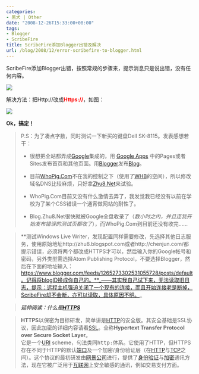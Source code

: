 ```yaml
---
categories:
- 黑犬 | Other
date: "2008-12-26T15:33:00+08:00"
tags:
- Blogger
- ScribeFire
title: ScribeFire添加Blogger出错及解决
url: /blog/2008/12/error-scribefire-to-blogger.html
---
```

ScribeFire添加Blogger出错，按照常规的步骤来，提示消息只是说出错，没有任何内容。

<span class="center">![](/images/blogger-error.jpg)</span>

解决方法：把Http://改成<span style='color: red;'>**Https://**</span>，如图：

<span class="center">![](/images/Blogger-set.png)</span>

**Ok，搞定！**

> P.S：为了凑点字数，同时测试一下新买的键盘Dell SK-8115。发表感想若干：  
> *   很想把全站都弄成[Google](http://www.google.com/)集成的，用 [Google Apps](http://start.zhu8.net/) 中的Pages或者Sites发布首页和其他页面。用[Blogger](http://www.blogger.com/)发布[Blog](http://blog.zhu8.net/)。
>   
> *   目前[WhoPig.Com][1]不在我的控制之下（使用了[WHB](http://www.webhostingbuzz.com/)的空间），所以修改域名DNS比较麻烦，只好拿[Zhu8.Net][2]来试验。
>   
> *   WhoPig.Com目前又没有什么激情去弄了，我发觉我已经没有以前在学校为了某个CSS错误一个通宵做网站的耐性了。
>   
> *   Blog.Zhu8.Net很快就被Google全盘收录了（*数小时之内，并且连我开始发布错误的测试页都收了*），而WhoPig.Com到目前还没有收完……
>   
> 

>   **测试Windows Live Writer，发现配置同样需要修改，先选择其他日志服务，使用原始地址http://zhu8.blogspot.com或者http://chenjun.com/都提示错误，必须将两个都改成HTTPS才可以，然后输入你的Google帐号和密码，另外类型需选择Atom Publishing Protocol，不要选择Blogger，然后在下面的地址输入：https://www.blogger.com/feeds/1265273302531055728/posts/default。记得将blogID换成你自己的。**_——其实我自己试下来，无法读取旧日志，提示：远程主机强迫关闭了一个现有的连接，而且开始连接老是断掉，ScribeFire却不会断，亦可以读取，具体原因不明。_

>   **_延伸阅读：什么是[HTTPS](http://zh.wikipedia.org/wiki/HTTPS)_**

> **HTTPS**以保密为目标研发，简单讲是[HTTP](http://zh.wikipedia.org/wiki/HTTP "HTTP")的安全版。其安全基础是SSL协议，因此加密的详细内容请看[SSL](http://zh.wikipedia.org/wiki/SSL "SSL")。全称**Hypertext Transfer Protocol over Secure Socket Layer**。  
> 它是一个[URI](http://zh.wikipedia.org/wiki/URI "URI") scheme，句法类同<tt>http:</tt>体系。它使用了HTTP，但HTTPS存在不同于HTTP的默认[端口](http://zh.wikipedia.org/wiki/%E7%AB%AF%E5%8F%A3 "端口")及一个加密/身份验证层（在[HTTP](http://zh.wikipedia.org/wiki/HTTP "HTTP")与[TCP](http://zh.wikipedia.org/wiki/TCP "TCP")之间）。这个协议的最初研发由[网景公司](http://zh.wikipedia.org/wiki/%E7%BD%91%E6%99%AF%E5%85%AC%E5%8F%B8 "网景公司")进行，提供了[身份验证][3]与[加密][4]通讯方法，现在它被广泛用于[互联网][5]上安全敏感的通讯，例如交易支付方面。

 [1]: http://www.whopig.com/
 [2]: http://chenjun.com/
 [3]: http://zh.wikipedia.org/wiki/%E8%BA%AB%E4%BB%BD%E9%AA%8C%E8%AF%81 "身份验证"
 [4]: http://zh.wikipedia.org/wiki/%E5%8A%A0%E5%AF%86 "加密"
 [5]: http://zh.wikipedia.org/wiki/%E4%BA%92%E8%81%94%E7%BD%91 "互联网"